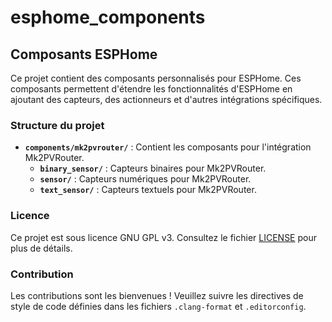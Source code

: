 # esphome_components

## Composants ESPHome

Ce projet contient des composants personnalisés pour ESPHome. Ces composants permettent d'étendre les fonctionnalités d'ESPHome en ajoutant des capteurs, des actionneurs et d'autres intégrations spécifiques.

### Structure du projet

- **`components/mk2pvrouter/`** : Contient les composants pour l'intégration Mk2PVRouter.
  - **`binary_sensor/`** : Capteurs binaires pour Mk2PVRouter.
  - **`sensor/`** : Capteurs numériques pour Mk2PVRouter.
  - **`text_sensor/`** : Capteurs textuels pour Mk2PVRouter.

### Licence

Ce projet est sous licence GNU GPL v3. Consultez le fichier [LICENSE](LICENSE) pour plus de détails.

### Contribution

Les contributions sont les bienvenues ! Veuillez suivre les directives de style de code définies dans les fichiers `.clang-format` et `.editorconfig`.
